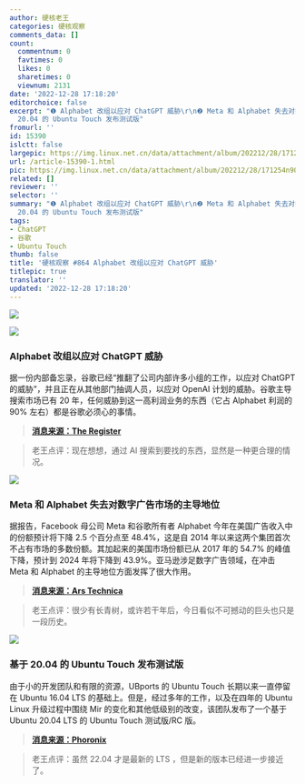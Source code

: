 ```yaml
---
author: 硬核老王
categories: 硬核观察
comments_data: []
count:
  commentnum: 0
  favtimes: 0
  likes: 0
  sharetimes: 0
  viewnum: 2131
date: '2022-12-28 17:18:20'
editorchoice: false
excerpt: "❶ Alphabet 改组以应对 ChatGPT 威胁\r\n❷ Meta 和 Alphabet 失去对数字广告市场的主导地位\r\n❸ 基于
  20.04 的 Ubuntu Touch 发布测试版"
fromurl: ''
id: 15390
islctt: false
largepic: https://img.linux.net.cn/data/attachment/album/202212/28/171254n90697xpq4jdxqjn.jpg
url: /article-15390-1.html
pic: https://img.linux.net.cn/data/attachment/album/202212/28/171254n90697xpq4jdxqjn.jpg.thumb.jpg
related: []
reviewer: ''
selector: ''
summary: "❶ Alphabet 改组以应对 ChatGPT 威胁\r\n❷ Meta 和 Alphabet 失去对数字广告市场的主导地位\r\n❸ 基于
  20.04 的 Ubuntu Touch 发布测试版"
tags:
- ChatGPT
- 谷歌
- Ubuntu Touch
thumb: false
title: '硬核观察 #864 Alphabet 改组以应对 ChatGPT 威胁'
titlepic: true
translator: ''
updated: '2022-12-28 17:18:20'
---
```


![](/data/attachment/album/202212/28/171254n90697xpq4jdxqjn.jpg)


![](/data/attachment/album/202212/28/171652ehhwtwr5rin9z2ph.jpg)


### Alphabet 改组以应对 ChatGPT 威胁


据一份内部备忘录，谷歌已经“推翻了公司内部许多小组的工作，以应对 ChatGPT 的威胁”，并且正在从其他部门抽调人员，以应对 OpenAI 计划的威胁。谷歌主导搜索市场已有 20 年，任何威胁到这一高利润业务的东西（它占 Alphabet 利润的 90% 左右）都是谷歌必须心的事情。



> 
> **[消息来源：The Register](https://www.theregister.com/2022/12/25/in_brief_ai/?td=rt-3a)**
> 
> 
> 



> 
> 老王点评：现在想想，通过 AI 搜索到要找的东西，显然是一种更合理的情况。
> 
> 
> 


![](/data/attachment/album/202212/28/171707g933tez9eoi4o2bo.jpg)


### Meta 和 Alphabet 失去对数字广告市场的主导地位


据报告，Facebook 母公司 Meta 和谷歌所有者 Alphabet 今年在美国广告收入中的份额预计将下降 2.5 个百分点至 48.4%，这是自 2014 年以来这两个集团首次不占有市场的多数份额。其加起来的美国市场份额已从 2017 年的 54.7% 的峰值下降，预计到 2024 年将下降到 43.9%。亚马逊涉足数字广告领域，在冲击 Meta 和 Alphabet 的主导地位方面发挥了很大作用。



> 
> **[消息来源：Ars Technica](https://arstechnica.com/tech-policy/2022/12/meta-and-alphabet-lose-dominance-over-us-digital-ads-market/)**
> 
> 
> 



> 
> 老王点评：很少有长青树，或许若干年后，今日看似不可撼动的巨头也只是一段历史。
> 
> 
> 


![](/data/attachment/album/202212/28/171722klri6yfus7ydb6ng.jpg)


### 基于 20.04 的 Ubuntu Touch 发布测试版


由于小的开发团队和有限的资源，UBports 的 Ubuntu Touch 长期以来一直停留在 Ubuntu 16.04 LTS 的基础上。但是，经过多年的工作，以及在四年的 Ubuntu Linux 升级过程中围绕 Mir 的变化和其他低级别的改变，该团队发布了一个基于 Ubuntu 20.04 LTS 的 Ubuntu Touch 测试版/RC 版。



> 
> **[消息来源：Phoronix](https://www.phoronix.com/news/Ubuntu-Touch-20.04-Beta-RC)**
> 
> 
> 



> 
> 老王点评：虽然 22.04 才是最新的 LTS ，但是新的版本已经进一步接近了。
> 
> 
>